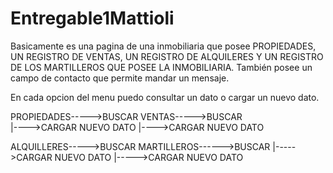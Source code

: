 # Entregable1Mattioli

Basicamente es una pagina de una inmobiliaria que posee PROPIEDADES, UN REGISTRO DE VENTAS, UN REGISTRO DE ALQUILERES Y UN REGISTRO DE LOS MARTILLEROS QUE 
POSEE LA INMOBILIARIA. También posee un campo de contacto que permite mandar un mensaje.

En cada opcion del menu puedo consultar un dato o cargar un nuevo dato.

PROPIEDADES----->BUSCAR                                 VENTAS----->BUSCAR                            
          |---->CARGAR NUEVO DATO                           |---->CARGAR NUEVO DATO
           
         
ALQUILLERES----->BUSCAR                              MARTILLEROS------>BUSCAR
          |----->CARGAR NUEVO DATO                              |----->CARGAR NUEVO DATO
          
